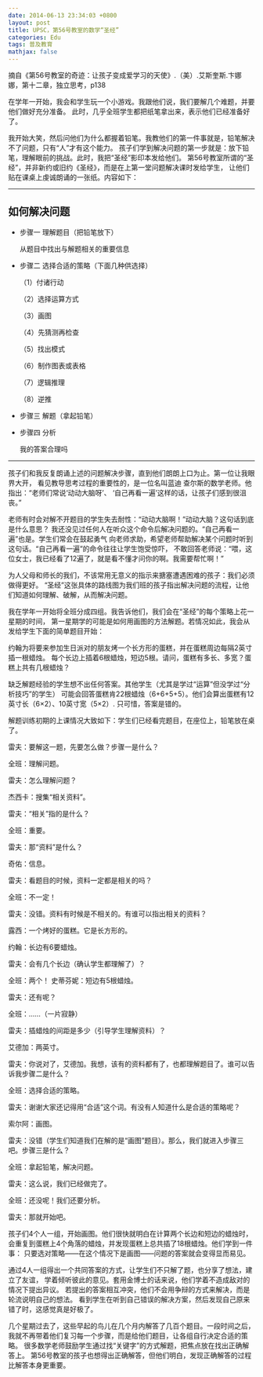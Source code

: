 ```yaml
---
date: 2014-06-13 23:34:03 +0800
layout: post
title: UPSC，第56号教室的数学“圣经”
categories: Edu
tags: 普及教育
mathjax: false
---
```


摘自《第56号教室的奇迹：让孩子变成爱学习的天使》.（美）.艾斯奎斯.卞娜娜，第十二章，独立思考，p138

在学年一开始，我会和学生玩一个小游戏。我跟他们说，我们要解几个难题，并要他们做好充分准备。
此时，几乎全班学生都把纸笔拿出来，表示他们已经准备好了。

我开始大笑，然后问他们为什么都握着铅笔。我教他们的第一件事就是，铅笔解决不了问题，只有“人”才有这个能力。
孩子们学到解决问题的第一步就是：放下铅笔，理解眼前的挑战。此时，我把“圣经”影印本发给他们。
第56号教室所谓的“圣经”，并非新约或旧约《圣经》，而是在上第一堂问题解决课时发给学生，
让他们贴在课桌上虔诚朗诵的一张纸。内容如下：

***

## 如何解决问题  

*  步骤一  理解题目（把铅笔放下）

   从题目中找出与解题相关的重要信息

*  步骤二  选择合适的策略（下面几种供选择）

   （1）付诸行动

   （2）选择运算方式

   （3）画图

   （4）先猜测再检查

   （5）找出模式

   （6）制作图表或表格

   （7）逻辑推理

   （8）逆推

*  步骤三  解题（拿起铅笔）

*  步骤四  分析

   我的答案合理吗

***

孩子们和我反复朗诵上述的问题解决步骤，直到他们朗朗上口为止。第一位让我眼界大开，
看见教导思考过程的重要性的，是一位名叫蓝迪 查尔斯的数学老师。他指出：“老师们常说‘动动大脑呀’、
‘自己再看一遍’这样的话，让孩子们感到很沮丧。”

老师有时会对解不开题目的学生失去耐性：“动动大脑啊！”动动大脑？这句话到底是什么意思？
我还没见过任何人在听众这个命令后解决问题的。“自己再看一遍”也是。学生们常会在鼓起勇气
向老师求助，希望老师帮助解决某个问题时听到这句话。“自己再看一遍”的命令往往让学生饱受惊吓，
不敢回答老师说：“喂，这位女士，我已经看了12遍了，就是看不懂才问你的啊。我需要帮忙啊！”

为人父母和师长的我们，不该常用无意义的指示来搪塞遭遇困难的孩子：我们必须做得更好。
“圣经”这张具体的路线图为我们班的孩子指出解决问题的流程，让他们知道如何理解、破解，从而解决问题。

我在学年一开始将全班分成四组。我告诉他们，我们会在“圣经”的每个策略上花一星期的时间，
第一星期学的可能是如何用画图的方法解题。若情况如此，我会从发给学生下面的简单题目开始：

约翰为将要来参加生日派对的朋友烤一个长方形的蛋糕，并在蛋糕周边每隔2英寸插一根蜡烛。
每个长边上插着6根蜡烛，短边5根。请问，蛋糕有多长、多宽？蛋糕上共有几根蜡烛？

缺乏解题经验的学生想不出任何答案。其他学生（尤其是学过“运算”但没学过“分析技巧”的学生）
可能会回答蛋糕肯22根蜡烛（6+6+5+5）。他们会算出蛋糕有12英寸长（6×2）、10英寸宽（5×2）.
只可惜，答案是错的。

解题训练初期的上课情况大致如下：学生们已经看完题目，在座位上，铅笔放在桌了。

雷夫：要解这一题，先要怎么做？步骤一是什么？

全班：理解问题。

雷夫：怎么理解问题？

杰西卡：搜集“相关资料”。

雷夫：“相关”指的是什么？

全班：重要。

雷夫：那“资料”是什么？

奇佑：信息。

雷夫：看题目的时候，资料一定都是相关的吗？

全班：不一定！

雷夫：没错。资料有时候是不相关的。有谁可以指出相关的资料？

露西：一个烤好的蛋糕。它是长方形的。

约翰：长边有6要蜡烛。

雷夫：会有几个长边（确认学生都理解了）？

全班：两个！ 史蒂芬妮：短边有5根蜡烛。

雷夫：还有呢？

全班：……（一片寂静）

雷夫：插蜡烛的间距是多少（引导学生理解资料）？

艾德加：两英寸。

雷夫：你说对了，艾德加。我想，该有的资料都有了，也都理解题目了。谁可以告诉我步骤二是什么？

全班：选择合适的策略。

雷夫：谢谢大家还记得用“合适”这个词。有没有人知道什么是合适的策略呢？

索尔阿：画图。

雷夫：没错（学生们知道我们在解的是“画图”题目）。那么，我们就进入步骤三吧。步骤三是什么？

全班：拿起铅笔，解决问题。

雷夫：这么说，我们已经做完了。

全班：还没呢！我们还要分析。

雷夫：那就开始吧。

孩子们4个人一组，开始画图。他们很快就明白在计算两个长边和短边的蜡烛时，
会重复到蛋糕上4个角落的蜡烛，并发现蛋糕上总共插了18根蜡烛。他们学到一件事：
只要选对策略——在这个情况下是画图——问题的答案就会变得显而易见。

通过4人一组得出一个共同答案的方式，让学生们不只解了题，也分享了想法，建立了友谊，
学着倾听彼此的意见。套用金博士的话来说，他们学着不造成敌对的情况下提出异议。
若提出的答案相互冲突，他们不会用争辩的方式来解决，而是轮流说明自己的想法。
看到学生在听到自己错误的解决方案，然后发现自己原来错了时，这感觉真是好极了。

几个星期过去了，这些早起的鸟儿在几个月内解答了几百个题目。一段时间之后，
我就不再带着他们复习每一个步骤，而是给他们题目，让各组自行决定合适的策略。
很多数学老师鼓励学生通过找“关键字”的方式解题，把焦点放在找出正确解答上。
第56号教室的孩子也想得出正确解答，但他们明白，发现正确解答的过程比解答本身更重要。
